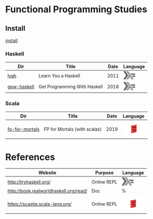 # Functional Programming Studies 

## Install

[install](Install.md)

### Haskell

|          Dir                     | Title                        | Date |  Language |
|----------------------------------|------------------------------|------|-----------|
| [lyah](lyah)                     | Learn You a Haskell          | 2011 | <img src="images/602px-Haskell-Logo.svg.png" width=37 height=26><img>   |
| [gpw-haskell](gpw-haskell)       | Get Programming With Haskell | 2018 |  <img src="images/602px-Haskell-Logo.svg.png" width=37 height=26><img>   |

### Scala

|          Dir                     | Title                        | Date |  Language |
|----------------------------------|------------------------------|------|-----------|
| [fp-for-mortals](fp-for-mortals) | FP for Mortals (with scalaz) | 2019 | <img src="images/Scala_logo.png" width=72px height=50px><img>     |


# References

|          Website                        | Purpose                      |  Language |
|-----------------------------------------|------------------------------|-----------|
| http://tryhaskell.org/                  | Online REPL                  |  <img src="images/602px-Haskell-Logo.svg.png" width=37 height=26><img>   |
| http://book.realworldhaskell.org/read/  | Doc                          | %         |
| https://scastie.scala-lang.org/         | Online REPL                  | <img src="images/Scala_logo.png" width=72px height=50px><img>     |     
